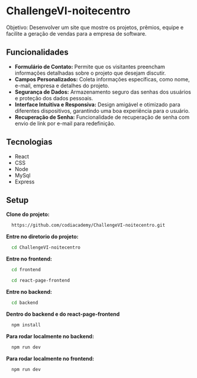 # ChallengeVI-noitecentro
Objetivo: Desenvolver um site que mostre os projetos, prêmios, equipe e facilite a geração de vendas para a empresa de software.

## Funcionalidades

- **Formulário de Contato:** Permite que os visitantes preencham informações detalhadas sobre o projeto que desejam discutir.
- **Campos Personalizados:** Coleta informações específicas, como nome, e-mail, empresa e detalhes do projeto.
- **Segurança de Dados:** Armazenamento seguro das senhas dos usuários e proteção dos dados pessoais.
- **Interface Intuitiva e Responsiva:** Design amigável e otimizado para diferentes dispositivos, garantindo uma boa experiência para o usuário.
- **Recuperação de Senha:** Funcionalidade de recuperação de senha com envio de link por e-mail para redefinição.


## Tecnologias
- React
- CSS
- Node
- MySql
- Express

## Setup

**Clone do projeto:**
```bash
  https://github.com/codiacademy/ChallengeVI-noitecentro.git
```

**Entre no diretorio do projeto:**
```bash
  cd ChallengeVI-noitecentro
```

**Entre no frontend:**
```bash
  cd frontend
```

```bash
  cd react-page-frontend
```

**Entre no backend:**
```bash
  cd backend
```

**Dentro do backend e do react-page-frontend**
```bash
  npm install
```


**Para rodar localmente no backend:**
```bash
  npm run dev
```

**Para rodar localmente no frontend:**
```bash
  npm run dev
```
